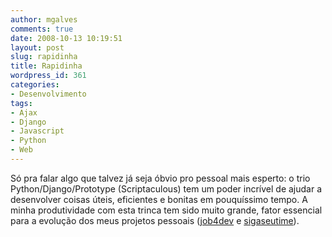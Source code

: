 ```yaml
---
author: mgalves
comments: true
date: 2008-10-13 10:19:51
layout: post
slug: rapidinha
title: Rapidinha
wordpress_id: 361
categories:
- Desenvolvimento
tags:
- Ajax
- Django
- Javascript
- Python
- Web
---
```


Só pra falar algo que talvez já seja óbvio pro pessoal mais esperto: o trio Python/Django/Prototype (Scriptaculous) tem um poder incrível de ajudar a desenvolver coisas úteis, eficientes e bonitas em pouquíssimo tempo. A minha produtividade com esta trinca tem sido muito grande, fator essencial para a evolução dos meus projetos pessoais ([job4dev](http://job4dev.com) e [sigaseutime](http://www.sigaseutime.com.br)).
